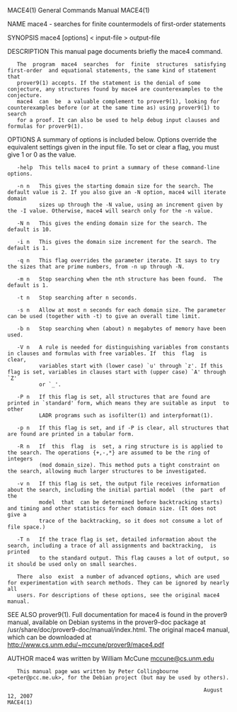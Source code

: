 MACE4(1)                                                      General Commands Manual                                                     MACE4(1)

NAME
       mace4 - searches for finite countermodels of first-order statements

SYNOPSIS
       mace4 [options] < input-file > output-file

DESCRIPTION
       This manual page documents briefly the mace4 command.

       The  program  mace4  searches  for  finite  structures  satisfying  first-order  and equational statements, the same kind of statement that
       prover9(1) accepts. If the statement is the denial of some conjecture, any structures found by mace4 are counterexamples to the conjecture.
       mace4  can  be  a valuable complement to prover9(1), looking for counterexamples before (or at the same time as) using prover9(1) to search
       for a proof. It can also be used to help debug input clauses and formulas for prover9(1).

OPTIONS
       A summary of options is included below.  Options override the equivalent settings given in the input file.  To set or  clear  a  flag,  you
       must give 1 or 0 as the value.

       -help  This tells mace4 to print a summary of these command-line options.

       -n n   This gives the starting domain size for the search. The default value is 2. If you also give an -N option, mace4 will iterate domain
              sizes up through the -N value, using an increment given by the -I value. Otherwise, mace4 will search only for the -n value.

       -N n   This gives the ending domain size for the search. The default is 10.

       -i n   This gives the domain size increment for the search. The default is 1.

       -q n   This flag overrides the parameter iterate. It says to try the sizes that are prime numbers, from -n up through -N.

       -m n   Stop searching when the nth structure has been found.  The default is 1.

       -t n   Stop searching after n seconds.

       -s n   Allow at most n seconds for each domain size. The parameter can be used (together with -t) to give an overall time limit.

       -b n   Stop searching when (about) n megabytes of memory have been used.

       -V n   A rule is needed for distinguishing variables from constants in clauses and formulas with free variables. If  this  flag  is  clear,
              variables start with (lower case) `u' through `z'. If this flag is set, variables in clauses start with (upper case) `A' through `Z'
              or `_'.

       -P n   If this flag is set, all structures that are found are printed in `standard' form, which means they are suitable as input  to  other
              LADR programs such as isofilter(1) and interpformat(1).

       -p n   If this flag is set, and if -P is clear, all structures that are found are printed in a tabular form.

       -R n   If  this  flag  is  set, a ring structure is is applied to the search. The operations {+,-,*} are assumed to be the ring of integers
              (mod domain_size). This method puts a tight constraint on the search, allowing much larger structures to be investigated.

       -v n   If this flag is set, the output file receives information about the search, including the initial partial model  (the  part  of  the
              model  that  can be determined before backtracking starts) and timing and other statistics for each domain size. (It does not give a
              trace of the backtracking, so it does not consume a lot of file space.)

       -T n   If the trace flag is set, detailed information about the search, including a trace of all assignments and backtracking,  is  printed
              to the standard output. This flag causes a lot of output, so it should be used only on small searches.

       There  also  exist  a number of advanced options, which are used for experimentation with search methods. They can be ignored by nearly all
       users. For descriptions of these options, see the original mace4 manual.

SEE ALSO
       prover9(1).
       Full  documentation  for  mace4  is  found  in  the  prover9  manual,  available  on  Debian  systems  in  the   prover9-doc   package   at
       /usr/share/doc/prover9-doc/manual/index.html.
       The original mace4 manual, which can be downloaded at http://www.cs.unm.edu/~mccune/prover9/mace4.pdf

AUTHOR
       mace4 was written by William McCune <mccune@cs.unm.edu>

       This manual page was written by Peter Collingbourne <peter@pcc.me.uk>, for the Debian project (but may be used by others).

                                                                  August 12, 2007                                                         MACE4(1)
